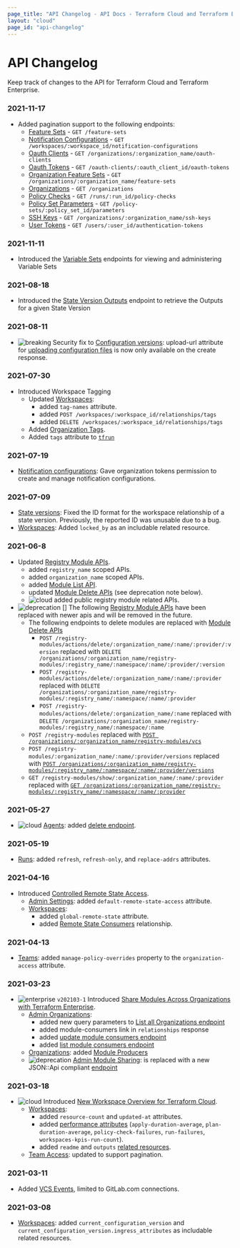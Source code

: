 ```yaml
---
page_title: "API Changelog - API Docs - Terraform Cloud and Terraform Enterprise"
layout: "cloud"
page_id: "api-changelog"
---
```


[breaking]: /assets/images/api/changelog/breaking.png "Breaking"
[cloud]: /assets/images/api/changelog/cloud.png "Cloud"
[deprecation]: /assets/images/api/changelog/deprecation.png "Deprecation"
[enterprise]: /assets/images/api/changelog/enterprise.png "Enterprise"

# API Changelog

Keep track of changes to the API for Terraform Cloud and Terraform Enterprise.

### 2021-11-17

* Added pagination support to the following endpoints:
    * [Feature Sets](./feature-sets.html#list-feature-sets) - `GET /feature-sets`
    * [Notification Configurations](./notification-configurations.html#list-notification-configurations) - `GET /workspaces/:workspace_id/notification-configurations`
    * [Oauth Clients](./oauth-clients.html#list-oauth-clients) - `GET /organizations/:organization_name/oauth-clients`
    * [Oauth Tokens](./oauth-tokens.html#list-oauth-tokens) - `GET /oauth-clients/:oauth_client_id/oauth-tokens`
    * [Organization Feature Sets](./feature-sets.html#list-organization-feature-sets) - `GET /organizations/:organization_name/feature-sets` 
    * [Organizations](./organizations.html#list-organizations) - `GET /organizations`
    * [Policy Checks](./policy-checks.html#list-policy-checks) - `GET /runs/:run_id/policy-checks`
    * [Policy Set Parameters](./policy-set-params.html#list-parameters) - `GET /policy-sets/:policy_set_id/parameters`
    * [SSH Keys](./ssh-keys.html#list-ssh-keys) - `GET /organizations/:organization_name/ssh-keys`
    * [User Tokens](./user-tokens.html#list-user-tokens) - `GET /users/:user_id/authentication-tokens`

### 2021-11-11

* Introduced the [Variable Sets](./variable-sets.html) endpoints for viewing and administering Variable Sets

### 2021-08-18

* Introduced the [State Version Outputs](./state-versions.html) endpoint to retrieve the Outputs for a
  given State Version

### 2021-08-11

* ![breaking][] Security fix to [Configuration versions](./configuration-versions.html): upload-url attribute for [uploading configuration files](./configuration-versions.html#upload-configuration-files) is now only available on the create response.

### 2021-07-30

* Introduced Workspace Tagging
    * Updated [Workspaces](./workspaces.html):
        * added `tag-names` attribute.
        * added `POST /workspaces/:workspace_id/relationships/tags`
        * added `DELETE /workspaces/:workspace_id/relationships/tags`
    * Added [Organization Tags](./organization-tags.html).
    * Added `tags` attribute to [`tfrun`](../sentinel/import/tfrun.html)

### 2021-07-19

* [Notification configurations](./notification-configurations.html): Gave organization tokens permission to create and manage notification configurations.

### 2021-07-09

* [State versions](./state-versions.html): Fixed the ID format for the workspace relationship of a state version. Previously, the reported ID was unusable due to a bug.
* [Workspaces](./workspaces.html): Added `locked_by` as an includable related resource.

### 2021-06-8

* Updated [Registry Module APIs](./modules.html).
    * added `registry_name` scoped APIs.
    * added `organization_name` scoped APIs.
    * added [Module List API](./modules.html#list-registry-modules-for-an-organization).
    * updated [Module Delete APIs](./modules.html#delete-a-module) (see deprecation note below).
    * ![cloud][] added public registry module related APIs.
* ![deprecation] [] The following [Registry Module APIs](./modules.html) have been replaced with newer apis and will be removed in the future.
    * The following endpoints to delete modules are replaced with [Module Delete APIs](./modules.html#delete-a-module)
        * `POST /registry-modules/actions/delete/:organization_name/:name/:provider/:version` replaced with `DELETE /organizations/:organization_name/registry-modules/:registry_name/:namespace/:name/:provider/:version`
        * `POST /registry-modules/actions/delete/:organization_name/:name/:provider` replaced with `DELETE /organizations/:organization_name/registry-modules/:registry_name/:namespace/:name/:provider`
        * `POST /registry-modules/actions/delete/:organization_name/:name` replaced with `DELETE /organizations/:organization_name/registry-modules/:registry_name/:namespace/:name`
    * `POST /registry-modules` replaced with [`POST /organizations/:organization_name/registry-modules/vcs`](./modules.html#publish-a-private-module-from-a-vcs)
    * `POST /registry-modules/:organization_name/:name/:provider/versions` replaced with [`POST /organizations/:organization_name/registry-modules/:registry_name/:namespace/:name/:provider/versions`](./modules.html#create-a-module-version)
    * `GET /registry-modules/show/:organization_name/:name/:provider` replaced with [`GET /organizations/:organization_name/registry-modules/:registry_name/:namespace/:name/:provider`](./modules.html#get-a-module)

### 2021-05-27

* ![cloud][] [Agents](./agents.html): added [delete endpoint](./agents.html#delete-an-agent).

### 2021-05-19

* [Runs](./run.html): added `refresh`, `refresh-only`, and `replace-addrs` attributes.

### 2021-04-16

* Introduced [Controlled Remote State Access](https://www.hashicorp.com/blog/announcing-controlled-remote-state-access-for-terraform-cloud-and-enterprise).
    * [Admin Settings](./admin/settings.html): added `default-remote-state-access` attribute.
    * [Workspaces](./workspaces.html):
        * added `global-remote-state` attribute.
        * added [Remote State Consumers](./workspaces.html#get-remote-state-consumers) relationship.

### 2021-04-13

* [Teams](./teams.html): added `manage-policy-overrides` property to the `organization-access` attribute.

### 2021-03-23

* ![enterprise][] `v202103-1` Introduced [Share Modules Across Organizations with Terraform Enterprise](https://www.hashicorp.com/blog/share-modules-across-organizations-terraform-enterprise).
    * [Admin Organizations](./admin/organizations.html):
        * added new query parameters to [List all Organizations endpoint](./admin/organizations.html#query-parameters)
        * added module-consumers link in `relationships` response
        * added [update module consumers endpoint](./admin/organizations.html#update-an-organization-39-s-module-consumers)
        * added [list module consumers endpoint](./admin/organizations.html#list-module-consumers-for-an-organization)
    * [Organizations](./organizations.html): added [Module Producers](./organizations.html#show-module-producers)
    * ![deprecation][] [Admin Module Sharing](./admin/module-sharing.html): is replaced with a new JSON::Api compliant [endpoint](./admin/organizations.html#update-an-organization-39-s-module-consumers)

### 2021-03-18

* ![cloud][] Introduced [New Workspace Overview for Terraform Cloud](https://www.hashicorp.com/blog/new-workspace-overview-for-terraform-cloud).
    * [Workspaces](./workspaces.html):
        * added `resource-count` and `updated-at` attributes.
        * added [performance attributes](./workspaces.html#workspace-performance-attributes) (`apply-duration-average`, `plan-duration-average`, `policy-check-failures`, `run-failures`, `workspaces-kpis-run-count`).
        * added `readme` and `outputs` [related resources](./workspaces.html#available-related-resources).
    * [Team Access](./team-access.html): updated to support pagination.

### 2021-03-11

* Added [VCS Events](./vcs-events.html), limited to GitLab.com connections.

### 2021-03-08

* [Workspaces](./workspaces.html): added `current_configuration_version` and `current_configuration_version.ingress_attributes` as includable related resources.
